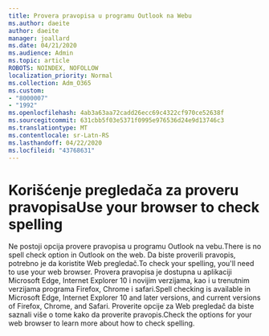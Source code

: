 ```yaml
---
title: Provera pravopisa u programu Outlook na Webu
ms.author: daeite
author: daeite
manager: joallard
ms.date: 04/21/2020
ms.audience: Admin
ms.topic: article
ROBOTS: NOINDEX, NOFOLLOW
localization_priority: Normal
ms.collection: Adm_O365
ms.custom:
- "8000007"
- "1992"
ms.openlocfilehash: 4ab3a63aa72cadd26ecc69c4322cf970ce52638f
ms.sourcegitcommit: 631cbb5f03e5371f0995e976536d24e9d13746c3
ms.translationtype: MT
ms.contentlocale: sr-Latn-RS
ms.lasthandoff: 04/22/2020
ms.locfileid: "43768631"
---
```

# <a name="use-your-browser-to-check-spelling"></a><span data-ttu-id="d84e5-102">Korišćenje pregledača za proveru pravopisa</span><span class="sxs-lookup"><span data-stu-id="d84e5-102">Use your browser to check spelling</span></span>

<span data-ttu-id="d84e5-103">Ne postoji opcija provere pravopisa u programu Outlook na vebu.</span><span class="sxs-lookup"><span data-stu-id="d84e5-103">There is no spell check option in Outlook on the web.</span></span> <span data-ttu-id="d84e5-104">Da biste proverili pravopis, potrebno je da koristite Web pregledač.</span><span class="sxs-lookup"><span data-stu-id="d84e5-104">To check your spelling, you'll need to use your web browser.</span></span> <span data-ttu-id="d84e5-105">Provera pravopisa je dostupna u aplikaciji Microsoft Edge, Internet Explorer 10 i novijim verzijama, kao i u trenutnim verzijama programa Firefox, Chrome i safari.</span><span class="sxs-lookup"><span data-stu-id="d84e5-105">Spell checking is available in Microsoft Edge, Internet Explorer 10 and later versions, and current versions of Firefox, Chrome, and Safari.</span></span> <span data-ttu-id="d84e5-106">Proverite opcije za Web pregledač da biste saznali više o tome kako da proverite pravopis.</span><span class="sxs-lookup"><span data-stu-id="d84e5-106">Check the options for your web browser to learn more about how to check spelling.</span></span>